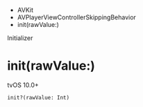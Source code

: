 

- AVKit
- AVPlayerViewControllerSkippingBehavior
-  init(rawValue:) 

Initializer

# init(rawValue:)

tvOS 10.0+

``` source
init?(rawValue: Int)
```

